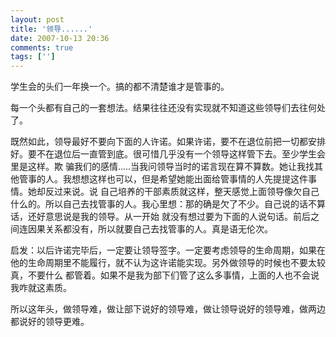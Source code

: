 ```yaml
---
layout: post
title: '领导......'
date: 2007-10-13 20:36
comments: true
tags: ['']
---
```


学生会的头们一年换一个。搞的都不清楚谁才是管事的。

每一个头都有自己的一套想法。结果往往还没有实现就不知道这些领导们去往何处了。

既然如此，领导最好不要向下面的人许诺。如果许诺，要不在退位前把一切都安排好。要不在退位后一直管到底。很可惜几乎没有一个领导这样管下去。至少学生会里是这样。欺
骗我们的感情.....当我问领导当时的诺言现在算不算数。她让我找其他管事的人。我想想这样也可以，但是希望她能出面给管事情的人先提提这件事情。她却反过来说。说
自己培养的干部素质就这样，整天感觉上面领导像欠自己什么的。所以自己去找管事的人。我心里想：那的确是欠了不少。自己说的话不算话，还好意思说是我的领导。从一开始
就没有想过要为下面的人说句话。前后之间连因果关系都没有，所以就要自己去找管事的人。真是语无伦次。

启发：以后许诺完毕后，一定要让领导签字。一定要考虑领导的生命周期，如果在他的生命周期里不能履行，就不认为这许诺能实现。另外做领导的时候也不要太较真，不要什么
都管着。如果不是我为部下们管了这么多事情，上面的人也不会说我咋就这素质。

所以这年头，做领导难，做让部下说好的领导难，做让领导说好的领导难，做两边都说好的领导更难。

